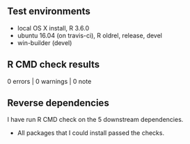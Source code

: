 ## Test environments

* local OS X install, R 3.6.0
* ubuntu 16.04 (on travis-ci), R oldrel, release, devel
* win-builder (devel)

## R CMD check results

0 errors | 0 warnings | 0 note

## Reverse dependencies

I have run R CMD check on the 5 downstream dependencies. 

* All packages that I could install passed the checks.
